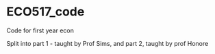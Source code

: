 # ECO517_code
Code for first year econ

Split into part 1 - taught by Prof Sims, and part 2, taught by prof Honore